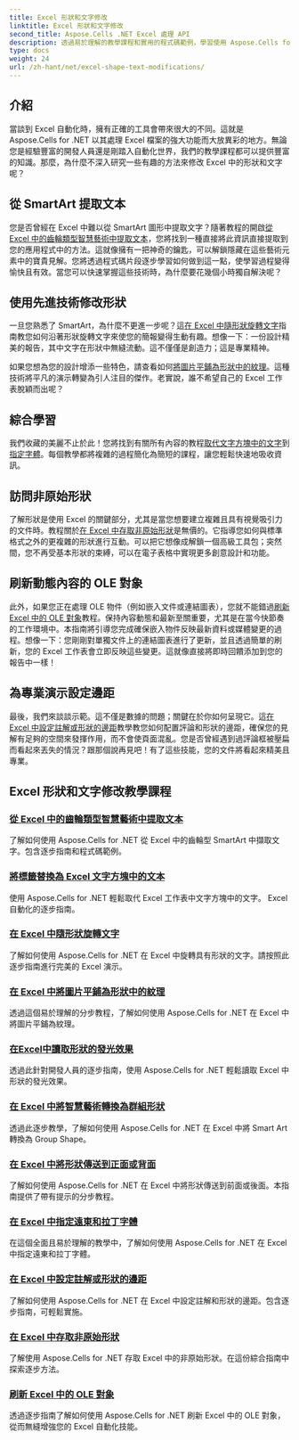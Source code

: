 ```yaml
---
title: Excel 形狀和文字修改
linktitle: Excel 形狀和文字修改
second_title: Aspose.Cells .NET Excel 處理 API
description: 透過易於理解的教學課程和實用的程式碼範例，學習使用 Aspose.Cells for .NET 操作 Excel 形狀和文字。
type: docs
weight: 24
url: /zh-hant/net/excel-shape-text-modifications/
---
```

## 介紹

當談到 Excel 自動化時，擁有正確的工具會帶來很大的不同。這就是 Aspose.Cells for .NET 以其處理 Excel 檔案的強大功能而大放異彩的地方。無論您是經驗豐富的開發人員還是剛踏入自動化世界，我們的教學課程都可以提供豐富的知識。那麼，為什麼不深入研究一些有趣的方法來修改 Excel 中的形狀和文字呢？ 

## 從 SmartArt 提取文本

您是否曾經在 Excel 中難以從 SmartArt 圖形中提取文字？隨著教程的開啟[從 Excel 中的齒輪類型智慧藝術中提取文本](./extract-text-gear-smart-art-excel/)，您將找到一種直接將此資訊直接提取到您的應用程式中的方法。這就像擁有一把神奇的鑰匙，可以解鎖隱藏在這些藝術元素中的寶貴見解。您將透過程式碼片段逐步學習如何做到這一點，使學習過程變得愉快且有效。當您可以快速掌握這些技術時，為什麼要花幾個小時獨自解決呢？ 

## 使用先進技術修改形狀

一旦您熟悉了 SmartArt，為什麼不更進一步呢？這[在 Excel 中隨形狀旋轉文字](./rotate-text-shape-excel/)指南教您如何沿著形狀旋轉文字來使您的簡報變得生動有趣。想像一下：一份設計精美的報告，其中文字在形狀中無縫流動。這不僅僅是創造力；這是專業精神。

如果您想為您的設計增添一些特色，請查看如何[將圖片平鋪為形狀中的紋理](./tile-picture-texture-shape-excel/)。這種技術將平凡的演示轉變為引人注目的傑作。老實說，誰不希望自己的 Excel 工作表脫穎而出呢？

## 綜合學習

我們收藏的美麗不止於此！您將找到有關所有內容的教程[取代文字方塊中的文字](./replace-tag-text-textbox-excel/)到[指定字體](./specify-far-east-latin-font-excel/)。每個教學都將複雜的過程簡化為簡短的課程，讓您輕鬆快速地吸收資訊。

## 訪問非原始形狀

了解形狀是使用 Excel 的關鍵部分，尤其是當您想要建立複雜且具有視覺吸引力的文件時。教程關於[在 Excel 中存取非原始形狀](./access-non-primitive-shape-excel/)是無價的。它指導您如何與標準格式之外的更複雜的形狀進行互動。可以把它想像成解鎖一個高級工具包；突然間，您不再受基本形狀的束縛，可以在電子表格中實現更多創意設計和功能。

## 刷新動態內容的 OLE 對象

此外，如果您正在處理 OLE 物件（例如嵌入文件或連結圖表），您就不能錯過[刷新 Excel 中的 OLE 對象](./refresh-ole-object-excel/)教程。保持內容動態和最新至關重要，尤其是在當今快節奏的工作環境中。本指南將引導您完成確保嵌入物件反映最新資料或媒體變更的過程。想像一下：您剛剛對單獨文件上的連結圖表進行了更新，並且透過簡單的刷新，您的 Excel 工作表會立即反映這些變更。這就像直接將即時回饋添加到您的報告中一樣！

## 為專業演示設定邊距

最後，我們來談談示範。這不僅是數據的問題；關鍵在於你如何呈現它。這[在 Excel 中設定註解或形狀的邊距](./set-margins-comment-shape-excel/)教學教您如何配置評論和形狀的邊距，確保您的見解有足夠的空間來發揮作用，而不會使頁面混亂。您是否曾經遇到過評論框被壓扁而看起來丟失的情況？跟那個說再見吧！有了這些技能，您的文件將看起來精美且專業。

## Excel 形狀和文字修改教學課程
### [從 Excel 中的齒輪類型智慧藝術中提取文本](./extract-text-gear-smart-art-excel/)
了解如何使用 Aspose.Cells for .NET 從 Excel 中的齒輪型 SmartArt 中擷取文字。包含逐步指南和程式碼範例。
### [將標籤替換為 Excel 文字方塊中的文本](./replace-tag-text-textbox-excel/)
使用 Aspose.Cells for .NET 輕鬆取代 Excel 工作表中文字方塊中的文字。 Excel 自動化的逐步指南。
### [在 Excel 中隨形狀旋轉文字](./rotate-text-shape-excel/)
了解如何使用 Aspose.Cells for .NET 在 Excel 中旋轉具有形狀的文字。請按照此逐步指南進行完美的 Excel 演示。
### [在 Excel 中將圖片平鋪為形狀中的紋理](./tile-picture-texture-shape-excel/)
透過這個易於理解的分步教程，了解如何使用 Aspose.Cells for .NET 在 Excel 中將圖片平鋪為紋理。
### [在Excel中讀取形狀的發光效果](./read-glow-effect-shape-excel/)
透過此針對開發人員的逐步指南，使用 Aspose.Cells for .NET 輕鬆讀取 Excel 中形狀的發光效果。
### [在 Excel 中將智慧藝術轉換為群組形狀](./convert-smart-art-group-shape-excel/)
透過此逐步教學，了解如何使用 Aspose.Cells for .NET 在 Excel 中將 Smart Art 轉換為 Group Shape。
### [在 Excel 中將形狀傳送到正面或背面](./send-shape-front-back-excel/)
了解如何使用 Aspose.Cells for .NET 在 Excel 中將形狀傳送到前面或後面。本指南提供了帶有提示的分步教程。
### [在 Excel 中指定遠東和拉丁字體](./specify-far-east-latin-font-excel/)
在這個全面且易於理解的教學中，了解如何使用 Aspose.Cells for .NET 在 Excel 中指定遠東和拉丁字體。
### [在 Excel 中設定註解或形狀的邊距](./set-margins-comment-shape-excel/)
了解如何使用 Aspose.Cells for .NET 在 Excel 中設定註解和形狀的邊距。包含逐步指南，可輕鬆實施。
### [在 Excel 中存取非原始形狀](./access-non-primitive-shape-excel/)
了解使用 Aspose.Cells for .NET 存取 Excel 中的非原始形狀。在這份綜合指南中探索逐步方法。
### [刷新 Excel 中的 OLE 對象](./refresh-ole-object-excel/)
透過逐步指南了解如何使用 Aspose.Cells for .NET 刷新 Excel 中的 OLE 對象，從而無縫增強您的 Excel 自動化技能。